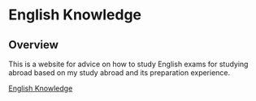 # English Knowledge

## Overview

This is a website for advice on how to study English exams for studying abroad based on my study abroad and its preparation experience.

[English Knowledge](https://ny000815.github.io/ENGLISH_KNOWLEDGE/)
